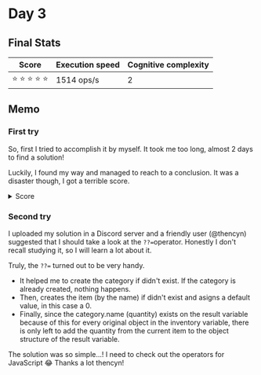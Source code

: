 # Day 3

## Final Stats

<div align="center">

  | Score | Execution speed | Cognitive complexity |
  | - | - | - |
  | ⭐ ⭐ ⭐ ⭐ ⭐ | 1514 ops/s | 2 |
  
</div>

## Memo

### First try

So, first I tried to accomplish it by myself. It took me too long, almost 2 days to find a solution!

Luckily, I found my way and managed to reach to a conclusion. It was a disaster though, I got a terrible score.

<details>
  <summary>Score</summary>

<div align="center">

| Score | Execution speed | Cognitive complexity |
| - | - | - |
| ⭐ ⭐ | 1295 ops/s | 4 |

</div>

</details>



### Second try

I uploaded my solution in a Discord server and a friendly user (@thencyn) suggested that I should
take a look at the `??=`operator. Honestly I don't recall studying it, so I will learn a lot about it.

Truly, the `??=` turned out to be very handy. 

- It helped me to create the category if didn't exist. If the category is already created, nothing happens.
- Then, creates the item (by the name) if didn't exist and asigns a default value, in this case a 0.
- Finally, since the category.name (quantity) exists on the result variable because of this for every original object in the inventory variable, there is only left to add the quantity from the current item to the object structure of the result variable.

The solution was so simple...! I need to check out the operators for JavaScript 😂 Thanks a lot thencyn!